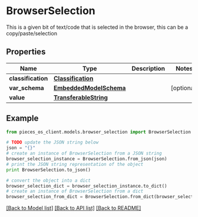 # BrowserSelection

This is a given bit of text/code that is selected in the browser, this can be a copy/paste/selection

## Properties
Name | Type | Description | Notes
------------ | ------------- | ------------- | -------------
**classification** | [**Classification**](Classification.md) |  | 
**var_schema** | [**EmbeddedModelSchema**](EmbeddedModelSchema.md) |  | [optional] 
**value** | [**TransferableString**](TransferableString.md) |  | 

## Example

```python
from pieces_os_client.models.browser_selection import BrowserSelection

# TODO update the JSON string below
json = "{}"
# create an instance of BrowserSelection from a JSON string
browser_selection_instance = BrowserSelection.from_json(json)
# print the JSON string representation of the object
print BrowserSelection.to_json()

# convert the object into a dict
browser_selection_dict = browser_selection_instance.to_dict()
# create an instance of BrowserSelection from a dict
browser_selection_from_dict = BrowserSelection.from_dict(browser_selection_dict)
```
[[Back to Model list]](../README.md#documentation-for-models) [[Back to API list]](../README.md#documentation-for-api-endpoints) [[Back to README]](../README.md)


